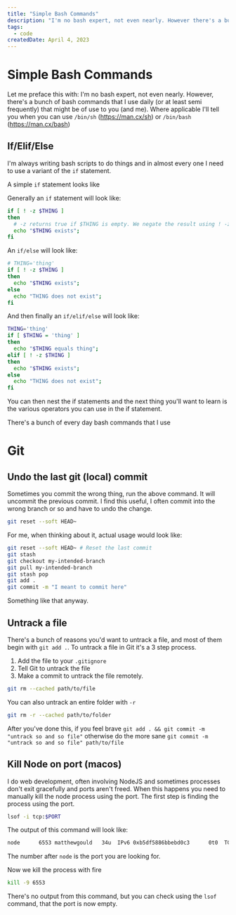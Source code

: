 ```yaml
---
title: "Simple Bash Commands"
description: "I'm no bash expert, not even nearly. However there's a bunch of bash commands that I use daily (or at least semi frequently). This blog post is for you (and me)."
tags:
  - code
createdDate: April 4, 2023
---
```


# Simple Bash Commands

Let me preface this with: I'm no bash expert, not even nearly. However, there's a bunch of bash commands that I use daily (or at least semi frequently) that might be of use to you (and me). Where applicable I'll tell you when you can use `/bin/sh` (https://man.cx/sh) or `/bin/bash` (https://man.cx/bash)

## If/Elif/Else

I'm always writing bash scripts to do things and in almost every one I need to use a variant of the `if` statement.

A simple `if` statement looks like

Generally an `if` statement will look like:

```sh
if [ ! -z $THING ]
then
  # -z returns true if $THING is empty. We negate the result using ! -z which checks if the variable is NOT empty
  echo "$THING exists";
fi
```

An `if/else` will look like:

```sh
# THING='thing'
if [ ! -z $THING ]
then
  echo "$THING exists";
else
  echo "THING does not exist";
fi
```

And then finally an `if/elif/else` will look like:

```sh
THING='thing'
if [ $THING = 'thing' ]
then
  echo "$THING equals thing";
elif [ ! -z $THING ]
then
  echo "$THING exists";
else
  echo "THING does not exist";
fi
```

You can then nest the if statements and the next thing you'll want to learn is the various operators you can use in the if statement.

There's a bunch of every day bash commands that I use

# Git

## Undo the last git (local) commit

Sometimes you commit the wrong thing, run the above command. It will uncommit the previous commit. I find this useful, I often commit into the wrong branch or so and have to undo the change.

```sh
git reset --soft HEAD~
```

For me, when thinking about it, actual usage would look like:

```sh
git reset --soft HEAD~ # Reset the last commit
git stash
git checkout my-intended-branch
git pull my-intended-branch
git stash pop
git add .
git commit -m "I meant to commit here"
```

Something like that anyway.

## Untrack a file

There's a bunch of reasons you'd want to untrack a file, and most of them begin with `git add .`. To untrack a file in Git it's a 3 step process.

1. Add the file to your `.gitignore`
2. Tell Git to untrack the file
3. Make a commit to untrack the file remotely.

```sh
git rm --cached path/to/file
```

You can also untrack an entire folder with `-r`

```sh
git rm -r --cached path/to/folder
```

After you've done this, if you feel brave `git add . && git commit -m "untrack so and so file"` otherwise do the more sane `git commit -m "untrack so and so file" path/to/file`

## Kill Node on port (macos)

I do web development, often involving NodeJS and sometimes processes don't exit gracefully and ports aren't freed. When this happens you need to manually kill the node process using the port. The first step is finding the process using the port.

```sh
lsof -i tcp:$PORT
```

The output of this command will look like:

```sh
node      6553 matthewgould   34u  IPv6 0xb5df5886bbebd0c3      0t0  TCP localhost:hbci->localhost:55782 (ESTABLISHED)
```

The number after `node` is the port you are looking for.

Now we kill the process with fire

```sh
kill -9 6553
```

There's no output from this command, but you can check using the `lsof` command, that the port is now empty.
